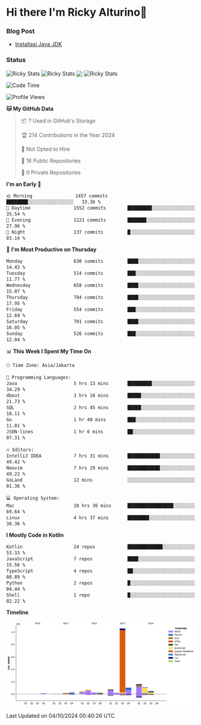 # Hi there I'm Ricky Alturino👋

### Blog Post

<!-- BLOG-POST-LIST:START -->

- [Installasi Java JDK](https://onirutla.medium.com/installasi-java-jdk-ec701beeb5cb?source=rss-d9d81c918cc9------2)
<!-- BLOG-POST-LIST:END -->

### Status

<img align="center" alt="Ricky Stats" src="https://github-readme-stats.vercel.app/api?username=Alturino&theme=dark&show_icons=true&hide_border=false" />
<img align="center" alt="Ricky Stats" src="https://github-readme-stats.vercel.app/api/top-langs/?username=Alturino&theme=dark&show_icons=true&layout=compact"/>
<img align="center" width="640px" src="https://github-readme-stats.vercel.app/api/wakatime?username=Alturino&layout=compact&hide_border=true&theme=dark">
<img align="center" alt="Ricky Stats" src="https://leetcard.jacoblin.cool/onirutla?border=0&radius=20&ext=activity"/>

<!--START_SECTION:waka-->
![Code Time](http://img.shields.io/badge/Code%20Time-606%20hrs%2046%20mins-blue)

![Profile Views](http://img.shields.io/badge/Profile%20Views-0-blue)

**🐱 My GitHub Data** 

> 📦 ? Used in GitHub's Storage 
 > 
> 🏆 214 Contributions in the Year 2024
 > 
> 🚫 Not Opted to Hire
 > 
> 📜 16 Public Repositories 
 > 
> 🔑 0 Private Repositories 
 > 
**I'm an Early 🐤** 

```text
🌞 Morning                1457 commits        ████████░░░░░░░░░░░░░░░░░   33.36 % 
🌆 Daytime                1552 commits        █████████░░░░░░░░░░░░░░░░   35.54 % 
🌃 Evening                1221 commits        ███████░░░░░░░░░░░░░░░░░░   27.96 % 
🌙 Night                  137 commits         █░░░░░░░░░░░░░░░░░░░░░░░░   03.14 % 
```
📅 **I'm Most Productive on Thursday** 

```text
Monday                   630 commits         ████░░░░░░░░░░░░░░░░░░░░░   14.43 % 
Tuesday                  514 commits         ███░░░░░░░░░░░░░░░░░░░░░░   11.77 % 
Wednesday                658 commits         ████░░░░░░░░░░░░░░░░░░░░░   15.07 % 
Thursday                 784 commits         ████░░░░░░░░░░░░░░░░░░░░░   17.95 % 
Friday                   554 commits         ███░░░░░░░░░░░░░░░░░░░░░░   12.69 % 
Saturday                 701 commits         ████░░░░░░░░░░░░░░░░░░░░░   16.05 % 
Sunday                   526 commits         ███░░░░░░░░░░░░░░░░░░░░░░   12.04 % 
```


📊 **This Week I Spent My Time On** 

```text
🕑︎ Time Zone: Asia/Jakarta

💬 Programming Languages: 
Java                     5 hrs 13 mins       █████████░░░░░░░░░░░░░░░░   34.29 % 
dbout                    3 hrs 18 mins       █████░░░░░░░░░░░░░░░░░░░░   21.73 % 
SQL                      2 hrs 45 mins       █████░░░░░░░░░░░░░░░░░░░░   18.11 % 
Go                       1 hr 40 mins        ███░░░░░░░░░░░░░░░░░░░░░░   11.01 % 
JSON-lines               1 hr 6 mins         ██░░░░░░░░░░░░░░░░░░░░░░░   07.31 % 

🔥 Editors: 
IntelliJ IDEA            7 hrs 31 mins       ████████████░░░░░░░░░░░░░   49.42 % 
Neovim                   7 hrs 29 mins       ████████████░░░░░░░░░░░░░   49.22 % 
GoLand                   12 mins             ░░░░░░░░░░░░░░░░░░░░░░░░░   01.36 % 

💻 Operating System: 
Mac                      10 hrs 36 mins      █████████████████░░░░░░░░   69.64 % 
Linux                    4 hrs 37 mins       ████████░░░░░░░░░░░░░░░░░   30.36 % 
```

**I Mostly Code in Kotlin** 

```text
Kotlin                   24 repos            █████████████░░░░░░░░░░░░   53.33 % 
JavaScript               7 repos             ████░░░░░░░░░░░░░░░░░░░░░   15.56 % 
TypeScript               4 repos             ██░░░░░░░░░░░░░░░░░░░░░░░   08.89 % 
Python                   2 repos             █░░░░░░░░░░░░░░░░░░░░░░░░   04.44 % 
Shell                    1 repo              █░░░░░░░░░░░░░░░░░░░░░░░░   02.22 % 
```



**Timeline**

![Lines of Code chart](https://raw.githubusercontent.com/Alturino/Alturino/main/assets/bar_graph.png)


 Last Updated on 04/10/2024 00:40:26 UTC
<!--END_SECTION:waka-->
